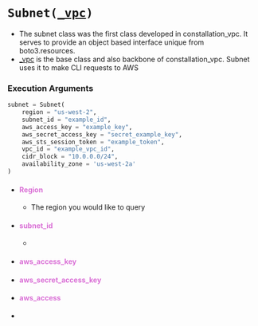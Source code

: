 # <code>Subnet(<span style="color: #DA70D6;">[_vpc]("_vpc.md")</span>)</code>
- The subnet class was the first class developed in constallation_vpc. It serves to provide an object based interface unique from boto3.resources.
- [_vpc]("_vpc.md") is the base class and also backbone of constallation_vpc. Subnet uses it to make CLI requests to AWS
### Execution Arguments
```python
subnet = Subnet(
    region = "us-west-2",
    subnet_id = "example_id",
    aws_access_key = "example_key",
    aws_secret_access_key = "secret_example_key",
    aws_sts_session_token = "example_token",
    vpc_id = "example_vpc_id",
    cidr_block = "10.0.0.0/24",
    availability_zone = 'us-west-2a'
)
```
- #### <span style="color: #DA70D6;">**Region**</span>
  - The region you would like to query
- #### <span style="color: #DA70D6;">**subnet_id**</span>
  - 
- #### <span style="color: #DA70D6;">**aws_access_key**</span>
- #### <span style="color: #DA70D6;">**aws_secret_access_key**</span>
- #### <span style="color: #DA70D6;">**aws_access**</span>
- 